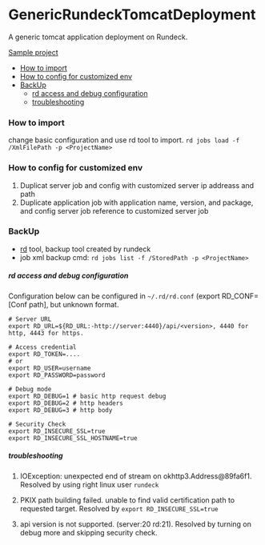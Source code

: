 # GenericRundeckTomcatDeployment
A generic tomcat application deployment on Rundeck.

[Sample project](jobs.xml)

- [How to import](#how-to-import)
- [How to config for customized env](#how-to-config-for-customized-env)
- [BackUp](#backup)
    - [rd access and debug configuration](#rd-access-and-debug-configuration)
    - [troubleshooting](#troubleshooting)

### How to import
change basic configuration and use rd tool to import.
`rd jobs load -f /XmlFilePath -p <ProjectName>`

### How to config for customized env
1. Duplicat server job and config with customized server ip addreass and path
2. Duplicate application job with application name, version, and package, and config server job reference to customized server job

### BackUp
- [rd](https://rundeck.github.io/rundeck-cli/) tool, backup tool created by rundeck
- job xml backup cmd: `rd jobs list -f /StoredPath -p <ProjectName>` 

##### rd access and debug configuration
Configuration below can be configured in `~/.rd/rd.conf` (export RD_CONF=[Conf path], but unknown format.


    # Server URL
    export RD_URL=${RD_URL:-http://server:4440}/api/<version>, 4440 for http, 4443 for https.

    # Access credential
    export RD_TOKEN=....
    # or
    export RD_USER=username
    export RD_PASSWORD=password

    # Debug mode
    export RD_DEBUG=1 # basic http request debug
    export RD_DEBUG=2 # http headers
    export RD_DEBUG=3 # http body

    # Security Check
    export RD_INSECURE_SSL=true
    export RD_INSECURE_SSL_HOSTNAME=true

##### troubleshooting

1. IOException: unexpected end of stream on okhttp3.Address@89fa6f1. Resolved by using right linux user `rundeck`

2. PKIX path building failed. unable to find valid certification path to requested target. Resolved by `export RD_INSECURE_SSL=true`

3. api version is not supported. (server:20 rd:21). Resolved by turning on debug more and skipping security check.


